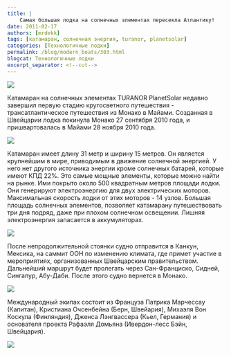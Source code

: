 ```yaml
---
title: |
    Самая большая лодка на солнечных элементах пересекла Атлантику!
date: 2011-02-17
authors: [mrdekk]
tags: [катамаран, солнечная энергия, turanor, planetsolar]
categories: [Технологичные лодки]
permalink: /blog/modern_boats/303.html
blogcat: Технологичные лодки
excerpt_separator: <!--cut-->
---
```



![](http://itw66.ru/uploads/images/00/00/01/2011/02/17/34582b.jpg)


Катамаран на солнечных элементах TURANOR PlanetSolar недавно завершил первую стадию кругосветного путешествия - трансатлантическое путешествия из Монако в Майами. Созданная в Швейцарии лодка покинула Монако 27 сентября 2010 года, и пришвартовалась в Майами 28 ноября 2010 года. 


<!--cut-->



![](http://itw66.ru/uploads/images/00/00/01/2011/02/17/69f098.jpg)


Катамаран имеет длину 31 метр и ширину 15 метров. Он является крупнейшим в мире, приводимым в движение солнечной энергией. У него нет другого источника энергии кроме солнечных батарей, которые имеют КПД 22%. Это самые мощные элементы, которые можно найти на рынке. Ими покрыто около 500 квадратным метров площади лодки. Они генерируют электроэнергию для двух электрических моторов. Максимальная скорость лодки от этих моторов - 14 узлов. Большая площадь солнечных элементов, позволяет катамарану путешествовать три дня подряд, даже при плохом солнечном освещении. Лишняя электроэнергия запасается в аккумуляторах.


![](http://itw66.ru/uploads/images/00/00/01/2011/02/17/3a4579.jpg)


После непродолжительной стоянки судно отправится в Канкун, Мексика, на саммит ООН по изменению климата, где примет участие в мероприятиях, организованных Швейцарским правительством. Дальнейший маршрут будет пролегать через Сан-Франциско, Сидней, Сингапур, Абу-Даби. После этого судно вернется в Монако.


![](http://itw66.ru/uploads/images/00/00/01/2011/02/17/08ef51.jpg)


Международный экипах состоит из Француза Патрика Марчессау (Капитан), Кристиана Очсенбейна (Берн, Швейария), Михаэля Вон Коскула (Финляндия), Дженса Лэнгвассера (Кьел, Германия) и основателя проекта Рафаэля Домьяна (Ивердон-лесс Бэйн, Швейцария).


![](http://itw66.ru/uploads/images/00/00/01/2011/02/17/7397ab.jpg)

